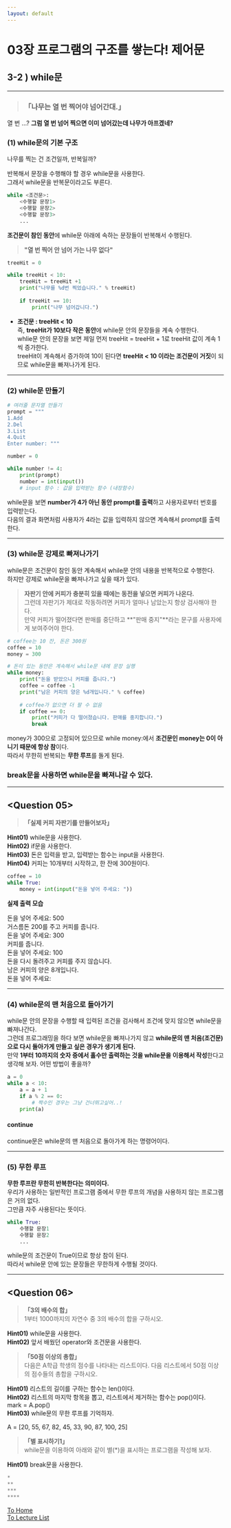```yaml
---
layout: default
---
```

# 03장 프로그램의 구조를 쌓는다! 제어문

## 3-2 ) while문
-----------------------------------------------------------------------

> ### 「나무는 열 번 찍어야 넘어간대.」  
열 번 ...? **그럼 열 번 넘어 찍으면 이미 넘어갔는데 나무가 아프겠네?**

### (1) while문의 기본 구조
나무를 찍는 건 조건일까, 반복일까?  
  
반복해서 문장을 수행해야 할 경우 while문을 사용한다.  
그래서 while문을 반복문이라고도 부른다.


```python
while <조건문>:
    <수행할 문장1>
    <수행할 문장2>
    <수행할 문장3>
    ...
```

**조건문이 참인 동안**에 while문 아래에 속하는 문장들이 반복해서 수행된다.

> **"열 번 찍어 안 넘어 가는 나무 없다"**


```python
treeHit = 0

while treeHit < 10:
    treeHit = treeHit +1
    print("나무를 %d번 찍었습니다." % treeHit)
    
    if treeHit == 10:
        print("나무 넘어갑니다.")
```

* **조건문 : treeHit < 10**   
즉, **treeHit가 10보다 작은 동안**에 while문 안의 문장들을 계속 수행한다.  
whlie문 안의 문장을 보면 제일 먼저 treeHit = treeHit + 1로 treeHit 값이 계속 1씩 증가한다.  
treeHit이 계속해서 증가하여 10이 된다면 **treeHit < 10 이라는 조건문이 거짓**이 되므로 while문을 빠져나가게 된다.

-----------

### (2) while문 만들기


```python
# 여러줄 문자열 만들기
prompt = """
1.Add
2.Del
3.List
4.Quit
Enter number: """

```


```python
number = 0

while number != 4:
    print(prompt)
    number = int(input())
    # input 함수 : 값을 입력받는 함수 (내장함수)
```

while문을 보면 **number가 4가 아닌 동안 prompt를 출력**하고 사용자로부터 번호를 입력받는다.  
다음의 결과 화면처럼 사용자가 4라는 값을 입력하지 않으면 계속해서 prompt를 출력한다.

-------------
### (3) while문 강제로 빠져나가기

while문은 조건문이 참인 동안 계속해서 while문 안의 내용을 반복적으로 수행한다.  
하지만 강제로 while문을 빠져나가고 싶을 때가 있다. 

> **자판기 안에 커피가 충분히 있을 때에는 동전을 넣으면 커피가 나온다.**  
그런데 자판기가 제대로 작동하려면 커피가 얼마나 남았는지 항상 검사해야 한다.  
만약 커피가 떨어졌다면 판매를 중단하고 **"판매 중지"**라는 문구를 사용자에게 보여주어야 한다. 


```python
# coffee는 10 잔, 돈은 300원
coffee = 10
money = 300

# 돈이 있는 동안은 계속해서 while문 내에 문장 실행
while money:
    print("돈을 받았으니 커피를 줍니다.")
    coffee = coffee -1
    print("남은 커피의 양은 %d개입니다." % coffee)
    
    # coffee가 없으면 더 팔 수 없음
    if coffee == 0:
        print("커피가 다 떨어졌습니다. 판매를 중지합니다.")
        break
```

money가 300으로 고정되어 있으므로 while money:에서 **조건문인 money는 0이 아니기 때문에 항상 참**이다.  
따라서 무한히 반복되는 **무한 루프**를 돌게 된다.  
### break문을 사용하면 while문을 빠져나갈 수 있다.

--------------
## <Question 05>

> **「실제 커피 자판기를 만들어보자」**  
  
**Hint01)** while문을 사용한다.  
**Hint02)** if문을 사용한다.  
**Hint03)** 돈은 입력을 받고, 입력받는 함수는 input을 사용한다.  
**Hint04)** 커피는 10개부터 시작하고, 한 잔에 300원이다.


```python
coffee = 10
while True:
    money = int(input("돈을 넣어 주세요: "))
```

**실제 출력 모습**  
  
돈을 넣어 주세요: 500  
거스름돈 200를 주고 커피를 줍니다.  
돈을 넣어 주세요: 300  
커피를 줍니다.  
돈을 넣어 주세요: 100  
돈을 다시 돌려주고 커피를 주지 않습니다.  
남은 커피의 양은 8개입니다.  
돈을 넣어 주세요:  

-------------
### (4) while문의 맨 처음으로 돌아가기

while문 안의 문장을 수행할 때 입력된 조건을 검사해서 조건에 맞지 않으면 while문을 빠져나간다.  
그런데 프로그래밍을 하다 보면 while문을 빠져나가지 않고 **while문의 맨 처음(조건문)으로 다시 돌아가게 만들고 싶은 경우가 생기게 된다.**  
만약 **1부터 10까지의 숫자 중에서 홀수만 출력하는 것을 while문을 이용해서 작성**한다고 생각해 보자. 어떤 방법이 좋을까?


```python
a = 0
while a < 10:
    a = a + 1
    if a % 2 == 0:
        # 짝수인 경우는 그냥 건너뛰고싶어..!
    print(a)
```

#### continue
continue문은 while문의 맨 처음으로 돌아가게 하는 명령어이다. 

-------------
### (5) 무한 루프

**무한 루프란 무한히 반복한다는 의미이다.**  
우리가 사용하는 일반적인 프로그램 중에서 무한 루프의 개념을 사용하지 않는 프로그램은 거의 없다.  
그만큼 자주 사용된다는 뜻이다.


```python
while True: 
    수행할 문장1 
    수행할 문장2
    ...
```

while문의 조건문이 True이므로 항상 참이 된다.  
따라서 while문 안에 있는 문장들은 무한하게 수행될 것이다.

--------------
## <Question 06>

> **「3의 배수의 합」**  
1부터 1000까지의 자연수 중 3의 배수의 합을 구하시오.  

**Hint01)** while문을 사용한다.  
**Hint02)** 앞서 배웠던 operator와 조건문을 사용한다.

> **「50점 이상의 총합」**  
다음은 A학급 학생의 점수를 나타내는 리스트이다. 다음 리스트에서 50점 이상의 점수들의 총합을 구하시오.  

**Hint01)** 리스트의 길이를 구하는 함수는 len()이다.  
**Hint02)** 리스트의 마지막 항목을 뽑고, 리스트에서 제거하는 함수는 pop()이다.  
mark = A.pop()  
**Hint03)** while문의 무한 루프를 기억하자.


A = [20, 55, 67, 82, 45, 33, 90, 87, 100, 25]

> **「별 표시하기1」**  
while문을 이용하여 아래와 같이 별(*)을 표시하는 프로그램을 작성해 보자.  

**Hint01)** break문을 사용한다.  


```python
*
**
***
****
```

[To Home](../index.md)  
[To Lecture List](../lecturelist.md)